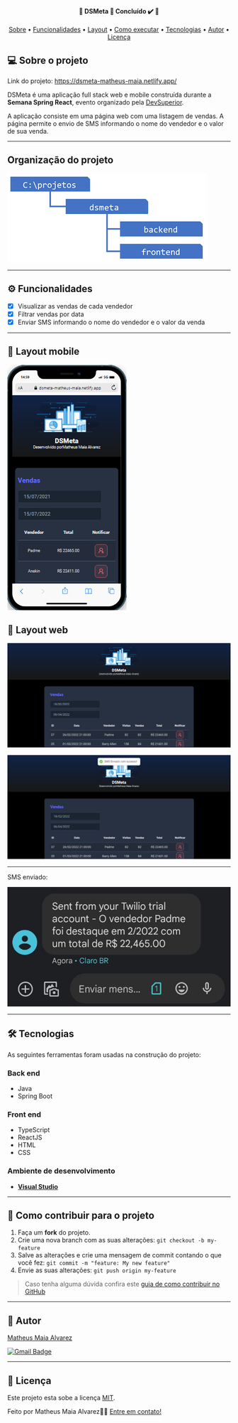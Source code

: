 <h4 align="center"> 
	🚧  DSMeta 🚀 Concluído ✔️ 🚧
</h4>

<p align="center">
 <a href="#-sobre-o-projeto">Sobre</a> •
 <a href="#-Funcionalidades">Funcionalidades</a> •
 <a href="#-layout">Layout</a> • 
 <a href="#-como-executar-o-projeto">Como executar</a> • 
 <a href="#-tecnologias">Tecnologias</a> • 
 <a href="#-autor">Autor</a> • 
 <a href="#user-content--licença">Licença</a>
</p>

## 💻 Sobre o projeto
Link do projeto: https://dsmeta-matheus-maia.netlify.app/

DSMeta é uma aplicação full stack web e mobile construída durante a **Semana Spring React**, evento organizado pela [DevSuperior](https://devsuperior.com "Site da DevSuperior").

A aplicação consiste em uma página web com uma listagem de vendas. A página permite o envio de SMS informando o nome do vendedor e o valor de sua venda. 

---

## Organização do projeto
![Org Pasta](https://raw.githubusercontent.com/devsuperior/bds-assets/main/sds/pastas-dsmeta.png)

---

## ⚙️ Funcionalidades

- [x] Visualizar as vendas de cada vendedor
- [x] Filtrar vendas por data 
- [x] Enviar SMS informando o nome do vendedor e o valor da venda 

---

## 🎨 Layout mobile
![Mobile 1](https://github.com/MthAlvarez/DSMeta/blob/main/_assets/01.png)

## 🎨 Layout web
![Web1](https://github.com/MthAlvarez/DSMeta/blob/main/_assets/02.png)

![Web1](https://github.com/MthAlvarez/DSMeta/blob/main/_assets/03.png)

<hr>

SMS enviado:

![Web1](https://github.com/MthAlvarez/DSMeta/blob/main/_assets/04.jpeg)

---

## 🛠 Tecnologias

As seguintes ferramentas foram usadas na construção do projeto:

### Back end
- Java
- Spring Boot

### Front end
- TypeScript
- ReactJS
- HTML
- CSS

### **Ambiente de desenvolvimento**

-   **[Visual Studio](https://visualstudio.microsoft.com)**

---

## 💪 Como contribuir para o projeto

1. Faça um **fork** do projeto.
2. Crie uma nova branch com as suas alterações: `git checkout -b my-feature`
3. Salve as alterações e crie uma mensagem de commit contando o que você fez: `git commit -m "feature: My new feature"`
4. Envie as suas alterações: `git push origin my-feature`
> Caso tenha alguma dúvida confira este [guia de como contribuir no GitHub](./CONTRIBUTING.md)

---

## 🦸 Autor

<a href="https://br.linkedin.com/in/matheus-maia-alvarez-">
Matheus Maia Alvarez</a>
 <br />
 
[![Gmail Badge](https://img.shields.io/badge/-mthalvarez2005@gmail.com-c14438?style=flat-square&logo=Gmail&logoColor=white&link=mailto:mthalvarez2005@gmail.com)](mailto:mthalvarez2005@gmail.com)

---

## 📝 Licença

Este projeto esta sobe a licença [MIT](./LICENSE).

Feito por Matheus Maia Alvarez👋🏽 [Entre em contato!](https://br.linkedin.com/in/matheus-maia-alvarez-)
